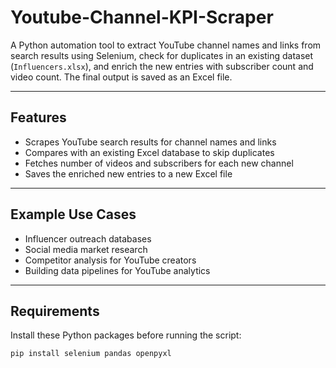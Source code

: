 # Youtube-Channel-KPI-Scraper

A Python automation tool to extract YouTube channel names and links from search results using Selenium, check for duplicates in an existing dataset (`Influencers.xlsx`), and enrich the new entries with subscriber count and video count. The final output is saved as an Excel file.

---

## Features

- Scrapes YouTube search results for channel names and links  
- Compares with an existing Excel database to skip duplicates  
- Fetches number of videos and subscribers for each new channel  
- Saves the enriched new entries to a new Excel file  

---

## Example Use Cases

- Influencer outreach databases  
- Social media market research  
- Competitor analysis for YouTube creators  
- Building data pipelines for YouTube analytics  

---

## Requirements

Install these Python packages before running the script:

```bash
pip install selenium pandas openpyxl
